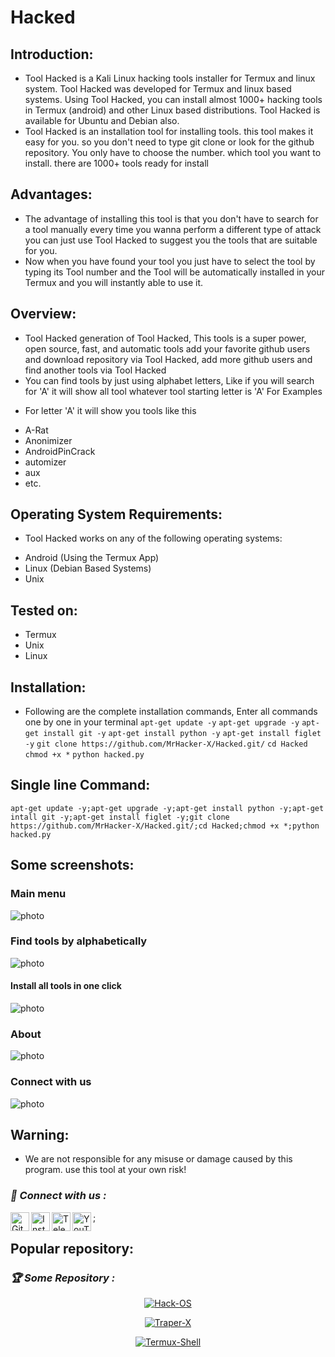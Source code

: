 # Hacked
## Introduction:
+ Tool Hacked is a Kali Linux hacking tools installer for Termux and linux system. Tool Hacked was developed for Termux and linux based systems. Using Tool Hacked, you can install almost 1000+ hacking tools in Termux (android) and other Linux based distributions. Tool Hacked is available for Ubuntu and Debian also.
+ Tool Hacked is an installation tool for installing tools. this tool makes it easy for you. so you don't need to type git clone or look for the github repository. You only have to choose the number. which tool you want to install. there are 1000+ tools ready for install

## Advantages:
+ The advantage of installing this tool is that you don't have to search for a tool manually every time you wanna perform a different type of attack you can just use Tool Hacked to suggest you the tools that are suitable for you.
+ Now when you have found your tool you just have to select the tool by typing its Tool number and the Tool will be automatically installed in your Termux and you will instantly able to use it.

## Overview:
+ Tool Hacked generation of Tool Hacked, This tools is a super power, open source, fast, and automatic tools add your favorite github users and download repository via Tool Hacked, add more github users and find another tools via Tool Hacked
+ You can find tools by just using alphabet letters, Like if you will search for 'A' it will show all tool whatever tool starting letter is 'A'
For Examples
* For letter 'A' it will show you tools like this
+ A-Rat
+ Anonimizer
+ AndroidPinCrack
+ automizer
+ aux
+ etc.

## Operating System Requirements:
+ Tool Hacked works on any of the following operating systems:
* Android (Using the Termux App)
* Linux (Debian Based Systems)
* Unix

## Tested on:
+ Termux
+ Unix
+ Linux

## Installation:
+ Following are the complete installation commands, Enter all commands one by one in your terminal
```apt-get update -y```
```apt-get upgrade -y```
```apt-get install git -y```
```apt-get install python -y```
```apt-get install figlet -y```
```git clone https://github.com/MrHacker-X/Hacked.git/```
```cd Hacked```
```chmod +x *```
```python hacked.py```

## Single line Command:
```
apt-get update -y;apt-get upgrade -y;apt-get install python -y;apt-get intall git -y;apt-get install figlet -y;git clone https://github.com/MrHacker-X/Hacked.git/;cd Hacked;chmod +x *;python hacked.py
```

## Some screenshots:
### Main menu
![photo](https://raw.githubusercontent.com/MrHacker-X/Hacked/main/.img/menu.jpg?token=AQW5VDIRK5TSH3BNP6BINN3AZV33M)
### Find tools by alphabetically
![photo](https://raw.githubusercontent.com/MrHacker-X/Hacked/main/.img/alphabet.jpg?token=AQW5VDL4BKINV6XNJBYCBE3AZV74Y)
#### Install all tools in one click
![photo](https://raw.githubusercontent.com/MrHacker-X/Hacked/main/.img/allinstall.jpg?token=AQW5VDML2RMYSPS67A3P7HLAZV766)
### About
![photo](https://raw.githubusercontent.com/MrHacker-X/Hacked/main/.img/about.jpg?token=AQW5VDKUX4DF54CJGVQIL5LAZWAAG)
### Connect with us
![photo](https://raw.githubusercontent.com/MrHacker-X/Hacked/main/.img/follow.jpg?token=AQW5VDLMXDK4OESFODJQSD3AZWAC2)

## Warning:
+ We are not responsible for any misuse or damage caused by this program. use this tool at your own risk!

<h3><b><i>📡 Connect with us :</i></b></h3>
<a href="https://github.com/MrHacker-X/"><img align="left" title="Github" alt="Github" width="30px" src="assets/github.png" /></a>
<a href="https://instagram.com/mrhacker.x/"><img align="left" title="Instagram" alt="Instagram" width="30px" src="assets/instagram.png" /></a>
<a href="https://t.me/mrhackersx/"><img align="left" title="Telegram" alt="Telegram" width="30px" src="assets/telegram.png" /></a>
<a href="https://youtube.com/c/Sololex/"><img align="left" title="YouTube" alt="YouTube" width="30px" src="assets/youtube.png" /></a> ;

## Popular repository:
<h3><b><i>🏆 Some Repository :</i></b></h3>

<p align="center"><a href="https://github.com/MrHacker-X/SploitX.git/"><img title="Hack-OS" src="https://github-readme-stats.vercel.app/api/pin/?username=MrHacker-X&repo=Hack-OS&theme=radical"></a>
<p align="center"><a href="https://github.com/MrHacker-X/CloneWeb.git/"><img title="Traper-X" src="https://github-readme-stats.vercel.app/api/pin/?username=MrHacker-X&repo=Traper-X&theme=radical"></a>
<p align="center"><a href="https://github.com/MrHacker-X/termux-fingerprint.git/"><img title="Termux-Shell" src="https://github-readme-stats.vercel.app/api/pin/?username=MrHacker-X&repo=Termux-Shell&theme=radical"></a>
